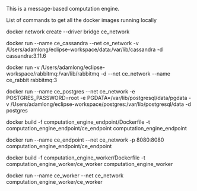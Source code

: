 This is a message-based computation engine.

List of commands to get all the docker images running locally

docker network create --driver bridge ce_network

docker run --name ce_cassandra --net ce_network -v /Users/adamlong/eclipse-workspace/data:/var/lib/cassandra -d cassandra:3.11.6

docker run -v /Users/adamlong/eclipse-workspace/rabbitmq:/var/lib/rabbitmq -d --net ce_network --name ce_rabbit rabbitmq:3

docker run --name ce_postgres --net ce_network -e POSTGRES_PASSWORD=root -e PGDATA=/var/lib/postgresql/data/pgdata -v /Users/adamlong/eclipse-workspace/postgres:/var/lib/postgresql/data -d postgres

docker build -f computation_engine_endpoint/Dockerfile -t computation_engine_endpoint/ce_endpoint computation_engine_endpoint

docker run --name ce_endpoint --net ce_network -p 8080:8080 computation_engine_endpoint/ce_endpoint

docker build -f computation_engine_worker/Dockerfile -t computation_engine_worker/ce_worker computation_engine_worker

docker run --name ce_worker --net ce_network computation_engine_worker/ce_worker
